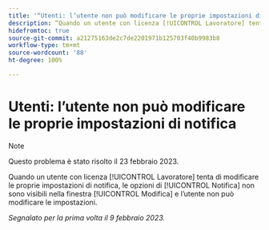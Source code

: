 ```yaml
---
title: '“Utenti: l’utente non può modificare le proprie impostazioni di notifica”'
description: “Quando un utente con licenza [!UICONTROL Lavoratore] tenta di modificare le proprie impostazioni di notifica, le opzioni di [!UICONTROL Notifica] non sono visibili nella finestra [!UICONTROL Modifica] e l’utente non può modificare le impostazioni”.
hidefromtoc: true
source-git-commit: a21275163de2c7de2201971b125703f40b9983b8
workflow-type: tm+mt
source-wordcount: '88'
ht-degree: 100%

---
```



# Utenti: l’utente non può modificare le proprie impostazioni di notifica

>[!NOTE]
>
>Questo problema è stato risolto il 23 febbraio 2023.

Quando un utente con licenza [!UICONTROL Lavoratore] tenta di modificare le proprie impostazioni di notifica, le opzioni di [!UICONTROL Notifica] non sono visibili nella finestra [!UICONTROL Modifica] e l’utente non può modificare le impostazioni.

_Segnalato per la prima volta il 9 febbraio 2023._

